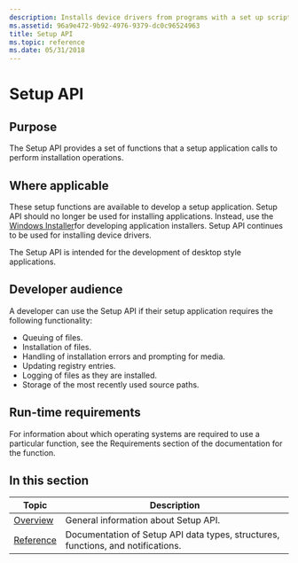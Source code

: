 ```yaml
---
description: Installs device drivers from programs with a set up script and inf files. Write a setup program for device set up and driver installation. This api is no longer recommended for the purpose of installing software applications.
ms.assetid: 96a9e472-9b92-4976-9379-dc0c96524963
title: Setup API
ms.topic: reference
ms.date: 05/31/2018
---
```


# Setup API

## Purpose

The Setup API provides a set of functions that a setup application calls to perform installation operations.

## Where applicable

These setup functions are available to develop a setup application. Setup API should no longer be used for installing applications. Instead, use the [Windows Installer](/windows/desktop/Msi/windows-installer-portal)for developing application installers. Setup API continues to be used for installing device drivers.

The Setup API is intended for the development of desktop style applications.

## Developer audience

A developer can use the Setup API if their setup application requires the following functionality:

-   Queuing of files.
-   Installation of files.
-   Handling of installation errors and prompting for media.
-   Updating registry entries.
-   Logging of files as they are installed.
-   Storage of the most recently used source paths.

## Run-time requirements

For information about which operating systems are required to use a particular function, see the Requirements section of the documentation for the function.

## In this section



| Topic                                 | Description                                                                                 |
|---------------------------------------|---------------------------------------------------------------------------------------------|
| [Overview](overview.md)<br/>   | General information about Setup API.<br/>                                             |
| [Reference](reference.md)<br/> | Documentation of Setup API data types, structures, functions, and notifications.<br/> |



 

 


